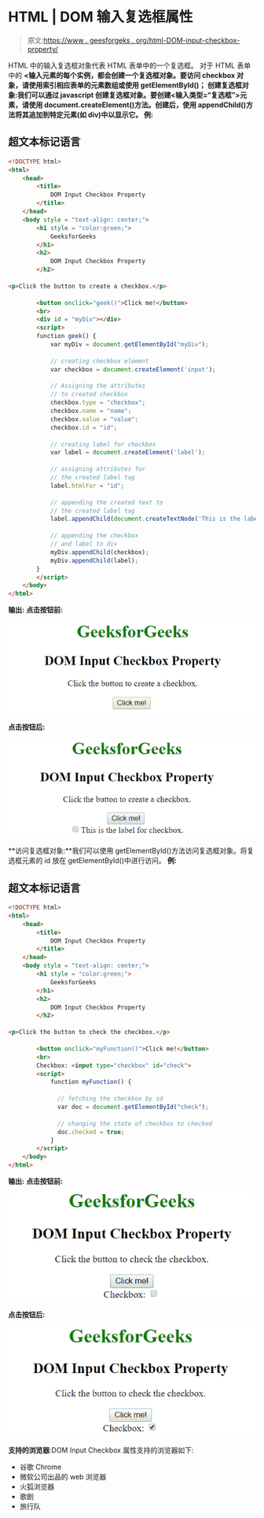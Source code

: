 # HTML | DOM 输入复选框属性

> 原文:[https://www . geesforgeks . org/html-DOM-input-checkbox-property/](https://www.geeksforgeeks.org/html-dom-input-checkbox-property/)

HTML 中的输入复选框对象代表 HTML 表单中的一个复选框。
对于 HTML 表单中的 **<输入元素的每个实例，都会创建一个复选框对象。要访问 checkbox 对象，请使用索引相应表单的元素数组或使用 getElementById()；
**创建复选框对象**:我们可以通过 javascript 创建复选框对象。要创建<输入类型=“复选框”>元素，请使用 document.createElement()方法。创建后，使用 appendChild()方法将其追加到特定元素(如 div)中以显示它。
**例:**** 

## 超文本标记语言

```html
<!DOCTYPE html>
<html>
    <head>
        <title>
            DOM Input Checkbox Property
        </title>
    </head>
    <body style = "text-align: center;">
        <h1 style = "color:green;">
            GeeksforGeeks
        </h1>
        <h2>
            DOM Input Checkbox Property
        </h2>

<p>Click the button to create a checkbox.</p>

        <button onclick="geek()">Click me!</button>
        <br>
        <div id = "myDiv"></div>
        <script>
        function geek() {
            var myDiv = document.getElementById("myDiv");

            // creating checkbox element
            var checkbox = document.createElement('input');

            // Assigning the attributes
            // to created checkbox
            checkbox.type = "checkbox";
            checkbox.name = "name";
            checkbox.value = "value";
            checkbox.id = "id";

            // creating label for checkbox
            var label = document.createElement('label');

            // assigning attributes for
            // the created label tag
            label.htmlFor = "id";

            // appending the created text to
            // the created label tag
            label.appendChild(document.createTextNode('This is the label for checkbox.'));

            // appending the checkbox
            // and label to div
            myDiv.appendChild(checkbox);
            myDiv.appendChild(label);
        }
        </script>
    </body>
</html>
```

**输出:**
**点击按钮前:**

![comcheckbox](img/c8c4c7f3edf1c802cf339aae81fa5dc8.png)

**点击按钮后:**

![domcheckbox](img/6d73e80d977fe45da5496ab99d8069a1.png)

**访问复选框对象:**我们可以使用 getElementById()方法访问复选框对象。将复选框元素的 id 放在 getElementById()中进行访问。
**例:**

## 超文本标记语言

```html
<!DOCTYPE html>
<html>
    <head>
        <title>
            DOM Input Checkbox Property
        </title>
    </head>
    <body style = "text-align: center;">
        <h1 style = "color:green;">
            GeeksforGeeks
        </h1>
        <h2>
            DOM Input Checkbox Property
        </h2>

<p>Click the button to check the checkbox.</p>

        <button onclick="myFunction()">Click me!</button>
        <br>
        Checkbox: <input type="checkbox" id="check">
        <script>
            function myFunction() {

              // fetching the checkbox by id
              var doc = document.getElementById("check");

              // changing the state of checkbox to checked
              doc.checked = true;
            }
        </script>
    </body>
</html>
```

**输出:**
**点击按钮前:**

![domcheck](img/2659354f8b8f849a0d5ec3c71855a599.png)

**点击按钮后:**

![domcheck](img/e03e85220cb90524fab44182603864a9.png)

**支持的浏览器**:DOM Input Checkbox 属性支持的浏览器如下:

*   谷歌 Chrome
*   微软公司出品的 web 浏览器
*   火狐浏览器
*   歌剧
*   旅行队